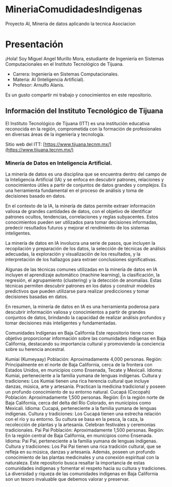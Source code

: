 # MineriaComudidadesIndigenas
Proyecto AI, Mineria de datos aplicando la tecnica Asociacion

# Presentación

¡Hola! Soy Miguel Angel Murillo Mora, estudiante de Ingeniería en Sistemas Computacionales en el Instituto Tecnológico de Tijuana.

- Carrera: Ingeniería en Sistemas Computacionales.
- Materia: AI (Inteligencia Artificial).
- Profesor: Arnulfo Alanis.

Es un gusto compartir mi trabajo y conocimientos en este repositorio.

## Información del Instituto Tecnológico de Tijuana

El Instituto Tecnológico de Tijuana (ITT) es una institución educativa reconocida en la región, comprometida con la formación de profesionales en diversas áreas de la ingeniería y tecnología.

Sitio web del ITT: [https://www.tijuana.tecnm.mx/](https://www.tijuana.tecnm.mx/)



### Minería de Datos en Inteligencia Artificial.

La minería de datos es una disciplina que se encuentra dentro del campo de la Inteligencia Artificial (IA) y se enfoca en descubrir patrones, relaciones y conocimientos útiles a partir de conjuntos de datos grandes y complejos. Es una herramienta fundamental en el proceso de análisis y toma de decisiones basado en datos.

En el contexto de la IA, la minería de datos permite extraer información valiosa de grandes cantidades de datos, con el objetivo de identificar patrones ocultos, tendencias, correlaciones y reglas subyacentes. Estos conocimientos pueden ser utilizados para tomar decisiones informadas, predecir resultados futuros y mejorar el rendimiento de los sistemas inteligentes.

La minería de datos en IA involucra una serie de pasos, que incluyen la recopilación y preparación de los datos, la selección de técnicas de análisis adecuadas, la exploración y visualización de los resultados, y la interpretación de los hallazgos para extraer conclusiones significativas.

Algunas de las técnicas comunes utilizadas en la minería de datos en IA incluyen el aprendizaje automático (machine learning), la clasificación, la regresión, el agrupamiento (clustering) y la detección de anomalías. Estas técnicas permiten descubrir patrones en los datos y construir modelos predictivos que pueden utilizarse para realizar predicciones y tomar decisiones basadas en datos.

En resumen, la minería de datos en IA es una herramienta poderosa para descubrir información valiosa y conocimientos a partir de grandes conjuntos de datos, brindando la capacidad de realizar análisis profundos y tomar decisiones más inteligentes y fundamentadas.


Comunidades Indígenas en Baja California
Este repositorio tiene como objetivo proporcionar información sobre las comunidades indígenas en Baja California, destacando su importancia cultural y promoviendo la conciencia sobre su herencia ancestral.

Kumiai (Kumeyaay)
Población: Aproximadamente 4,000 personas.
Región: Principalmente en el norte de Baja California, cerca de la frontera con Estados Unidos, en municipios como Ensenada, Tecate y Mexicali.
Idioma: Kumiai, perteneciente a la familia yumana de lenguas indígenas.
Cultura y tradiciones: Los Kumiai tienen una rica herencia cultural que incluye danzas, música, arte y artesanía. Practican la medicina tradicional y poseen un profundo conocimiento de su entorno natural.
Cucapá (Cocopah)
Población: Aproximadamente 1,500 personas.
Región: En la región norte de Baja California, cerca del delta del Río Colorado, en municipios como Mexicali.
Idioma: Cucapá, perteneciente a la familia yumana de lenguas indígenas.
Cultura y tradiciones: Los Cucapá tienen una estrecha relación con el río y su entorno. Su cultura se basa en la pesca, la caza, la recolección de plantas y la artesanía. Celebran festivales y ceremonias tradicionales.
Pai Pai
Población: Aproximadamente 1,500 personas.
Región: En la región central de Baja California, en municipios como Ensenada.
Idioma: Pai Pai, perteneciente a la familia yumana de lenguas indígenas.
Cultura y tradiciones: Los Pai Pai tienen una rica tradición cultural, que se refleja en su música, danzas y artesanía. Además, poseen un profundo conocimiento de las plantas medicinales y una conexión espiritual con la naturaleza.
Este repositorio busca resaltar la importancia de estas comunidades indígenas y fomentar el respeto hacia su cultura y tradiciones. La diversidad y riqueza de las comunidades indígenas en Baja California son un tesoro invaluable que debemos valorar y preservar.


